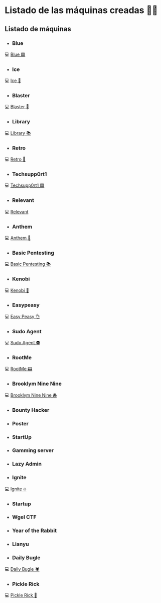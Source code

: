 # Listado de las máquinas creadas 🐱‍💻

## Listado de máquinas

- ### Blue
💻 [Blue 🟦](Blue/)

- ### Ice
💻 [Ice 🧊](Ice/)

- ### Blaster
💻 [Blaster 🚀](Blaster/)

- ### Library
💻 [Library 📚](Library/)

- ### Retro
💻 [Retro 👾](Retro/)

- ### Techsupp0rt1
💻 [Techsupp0rt1 🟦](Techsupp0rt1/)

- ### Relevant
💻 [Relevant](Relevant/)

- ### Anthem
💻 [Anthem 🐇](Anthem/)

- ### Basic Pentesting
💻 [Basic Pentesting 📚](Basic%20Pentesting/)

- ### Kenobi
💻 [Kenobi 🤖](Kenobi/)

- ### Easypeasy
💻 [Easy Peasy 👌](Easy%20Peasy/)

- ### Sudo Agent
💻 [Sudo Agent 👽](Sudo%20Agent/)

- ### RootMe
💻 [RootMe 📟](RootMe/)

- ### Brooklym Nine Nine
💻 [Brooklym Nine Nine 🚔](Brooklym%20Nine%20Nine/)

- ### Bounty Hacker
- ### Poster
- ### StartUp
- ### Gamming server
- ### Lazy Admin
- ### Ignite
💻 [Ignite 🔥](Ignite/)

- ### Startup
- ### Wgel CTF
- ### Year of the Rabbit
- ### Lianyu
- ### Daily Bugle
💻 [Daily Bugle 🕷️](Daily%20Bugle/)

- ### Pickle Rick
💻 [Pickle Rick 🥒](Pickle%20Rick/)